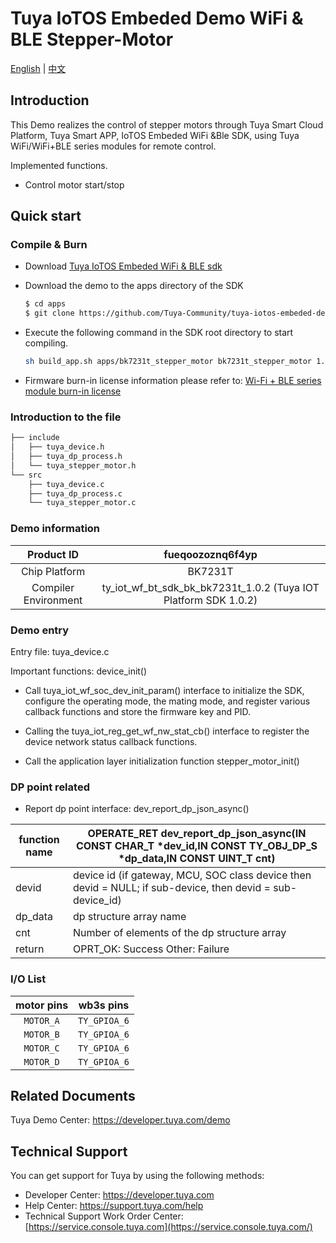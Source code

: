 # Tuya IoTOS Embeded Demo WiFi & BLE Stepper-Motor

[English](./README.md) | [中文](./README_zh.md)

## Introduction 

This Demo realizes the control of stepper motors through Tuya Smart Cloud Platform, Tuya Smart APP, IoTOS Embeded WiFi &Ble SDK, using Tuya WiFi/WiFi+BLE series modules for remote control.

Implemented functions.

+ Control motor start/stop



## Quick start 

### Compile & Burn

+ Download [Tuya IoTOS Embeded WiFi & BLE sdk](https://github.com/tuya/tuya-iotos-embeded-sdk-wifi-ble-bk7231t) 

+ Download the demo to the apps directory of the SDK 

  ```bash
  $ cd apps
  $ git clone https://github.com/Tuya-Community/tuya-iotos-embeded-demo-wifi-ble-stepper-motor
  ```
  
+ Execute the following command in the SDK root directory to start compiling.

  ```bash
  sh build_app.sh apps/bk7231t_stepper_motor bk7231t_stepper_motor 1.0.0 
  ```

+ Firmware burn-in license information please refer to: [Wi-Fi + BLE series module burn-in license](https://developer.tuya.com/cn/docs/iot/device-development/burn-and-authorization/burn-and-authorize-wifi-ble-modules/burn-and-authorize-wb-series-modules?id=Ka78f4pttsytd) 

 

 ### Introduction to the file 

```bash
├── include
│   ├── tuya_device.h
│   ├── tuya_dp_process.h
│   └── tuya_stepper_motor.h
└── src
    ├── tuya_device.c
    ├── tuya_dp_process.c
    └── tuya_stepper_motor.c
```



 ### Demo information 

| Product ID | fueqoozoznq6f4yp |
| :------: | :--------------------------------------------------------: |
| Chip Platform | BK7231T |
| Compiler Environment | ty_iot_wf_bt_sdk_bk_bk7231t_1.0.2 (Tuya IOT Platform SDK 1.0.2) |

  

### Demo entry

Entry file: tuya_device.c

Important functions: device_init()

+ Call tuya_iot_wf_soc_dev_init_param() interface to initialize the SDK, configure the operating mode, the mating mode, and register various callback functions and store the firmware key and PID.

+ Calling the tuya_iot_reg_get_wf_nw_stat_cb() interface to register the device network status callback functions.

+ Call the application layer initialization function stepper_motor_init()

 

### DP point related

+ Report dp point interface: dev_report_dp_json_async()

| function name | OPERATE_RET dev_report_dp_json_async(IN CONST CHAR_T *dev_id,IN CONST TY_OBJ_DP_S *dp_data,IN CONST UINT_T cnt) |
| ------------- | ------------------------------------------------------------ |
| devid         | device id (if gateway, MCU, SOC class device then devid = NULL; if sub-device, then devid = sub-device_id) |
| dp_data       | dp structure array name                                      |
| cnt           | Number of elements of the dp structure array                 |
| return        | OPRT_OK: Success Other: Failure                              |

 

### I/O List 

| motor pins |  wb3s pins   |
| :--------: | :----------: |
| `MOTOR_A`  | `TY_GPIOA_6` |
| `MOTOR_B`  | `TY_GPIOA_6` |
| `MOTOR_C`  | `TY_GPIOA_6` |
| `MOTOR_D`  | `TY_GPIOA_6` |

 

## Related Documents

Tuya Demo Center: https://developer.tuya.com/demo



## Technical Support

You can get support for Tuya by using the following methods:

- Developer Center: https://developer.tuya.com
- Help Center: https://support.tuya.com/help
- Technical Support Work Order Center: [https://service.console.tuya.com](https://service.console.tuya.com/) 
